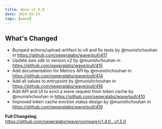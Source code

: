 ```yaml
---
title: Wave v1.5.0
date: 2024-03-25
tags: [wave]
---
```


## What's Changed
* Bumped actions/upload-artifact to v4 and fix tests by @munishchouhan in https://github.com/seqeralabs/wave/pull/417
* Update aws sdk to version v2 by @munishchouhan in https://github.com/seqeralabs/wave/pull/415
* Add documentation for Metrics API by @munishchouhan in https://github.com/seqeralabs/wave/pull/414
* Add all values to entrypoint by @munishchouhan in https://github.com/seqeralabs/wave/pull/416
* Add API and UI to evict a wave request from token cache   by @munishchouhan in https://github.com/seqeralabs/wave/pull/410
* Improved token cache eviction status design by @munishchouhan in https://github.com/seqeralabs/wave/pull/419


**Full Changelog**: https://github.com/seqeralabs/wave/compare/v1.4.0...v1.5.0
